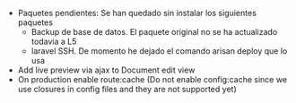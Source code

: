 - Paquetes pendientes: Se han quedado sin instalar los siguientes paquetes
	- Backup de base de datos. El paquete original no se ha actualizado todavia a L5
	- laravel SSH. De momento he dejado el comando arisan deploy que lo usa
- Add live preview via ajax to Document edit view
- On production enable route:cache (Do not enable config:cache since we use closures in config files and they are not supported yet)


